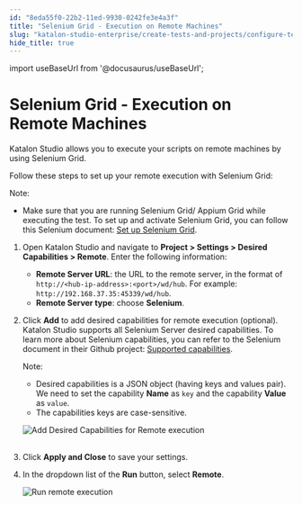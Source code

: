 ```yaml
---
id: "8eda55f0-22b2-11ed-9930-0242fe3e4a3f"
title: "Selenium Grid - Execution on Remote Machines"
slug: "katalon-studio-enterprise/create-tests-and-projects/configure-test-cases/desired-capabilities/selenium-grid---execution-on-remote-machines"
hide_title: true
---
```

import useBaseUrl from '@docusaurus/useBaseUrl';


# <a id="id" class="anchor_top_offset"/><a id="ariaid-title1" class="anchor_top_offset"/>Selenium Grid - Execution on Remote Machines

<p xmlns="http://www.w3.org/1999/xhtml" className="p">Katalon Studio allows you to execute your scripts on remote   machines by using Selenium Grid.</p> 
<p xmlns="http://www.w3.org/1999/xhtml" className="p">Follow these steps to set up your remote execution with Selenium   Grid:</p> 
<div xmlns="http://www.w3.org/1999/xhtml" className="note note note_note"><span className="note__title">Note:</span> 
  <ul className="ul"><li className="li"><p className="p">Make sure that you are running Selenium Grid/ Appium Grid while
        executing the test. To set up and activate Selenium Grid, you can
        follow this Selenium document: <a className="xref j-external-link" href="https://www.selenium.dev/documentation/legacy/grid_3/setting_up_your_own_grid/#step-1-start-the-hub" target="_blank">Set
          up Selenium Grid</a>.</p></li></ul>
</div>
<ol xmlns="http://www.w3.org/1999/xhtml" className="ol"><li className="li">     <p className="p">Open Katalon Studio and navigate to <strong className="ph b">Project &gt;         Settings &gt; Desired Capabilities &gt; Remote</strong>. Enter the       following information:</p>     <ul className="ul"><li className="li">         <strong className="ph b">Remote Server URL</strong>: the URL to the remote         server, in the format of         <code className="ph codeph">http://&lt;hub-ip-address&gt;:&lt;port&gt;/wd/hub</code>. For         example: <code className="ph codeph">http://192.168.37.35:45339/wd/hub</code>.</li><li className="li">         <strong className="ph b">Remote Server type</strong>: choose         <strong className="ph b">Selenium</strong>.</li></ul>   </li><li className="li">     <p className="p">Click <strong className="ph b">Add</strong> to add desired capabilities for       remote execution (optional). Katalon Studio supports all Selenium       Server desired capabilities. To learn more about Selenium       capabilities, you can refer to the Selenium document in their       Github project: <a className="xref j-external-link" href="https://github.com/SeleniumHQ/selenium/wiki/DesiredCapabilities#used-by-the-selenium-server-for-browser-selection" target="_blank">Supported         capabilities</a>.</p>     <div className="note note note_note"><span className="note__title">Note:</span>        <ul className="ul"><li className="li">Desired capabilities is a JSON object (having keys and values           pair). We need to set the capability <strong className="ph b">Name</strong> as           <code className="ph codeph">key</code> and the capability <strong className="ph b">Value</strong> as           <code className="ph codeph">value</code>.</li><li className="li">The capabilities keys are case-sensitive.</li></ul>     </div>     <p className="p">       <img className="image" src={useBaseUrl("https://github.com/katalon-studio/docs-images/raw/master/katalon-studio/docs/project-settings-new-ui/KS-DC-Remote-settings.png")} alt="Add Desired Capabilities for Remote execution" /><br /><br />     </p>   </li><li className="li">     <p className="p">Click <strong className="ph b">Apply and Close</strong> to save your       settings.</p>   </li><li className="li">     <p className="p">In the dropdown list of the <strong className="ph b">Run</strong> button, select       <strong className="ph b">Remote</strong>.</p>     <p className="p">       <img className="image" src={useBaseUrl("https://github.com/katalon-studio/docs-images/raw/master/katalon-studio/docs/selenium-grid-integration/KS-DC-Run-Remote-execution.png")} alt="Run remote execution" /><br /><br />     </p>   </li></ol> 
